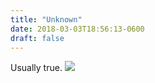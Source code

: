 ```yaml
---
title: "Unknown"
date: 2018-03-03T18:56:13-0600
draft: false
---
```


Usually true.
![](/images/2018/e239476cfc.jpg)
